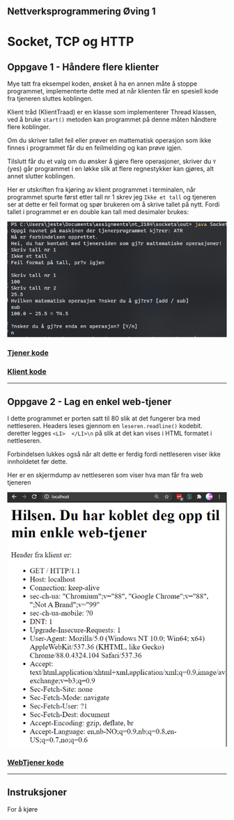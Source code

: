 ## Nettverksprogrammering Øving 1
# Socket, TCP og HTTP
 

## Oppgave 1 - Håndere flere klienter


Mye tatt fra eksempel koden, ønsket å ha en annen måte å stoppe programmet, implementerte dette med at når klienten får en spesiell kode fra tjeneren sluttes koblingen.

Klient tråd (KlientTraad) er en klasse som implementerer Thread klassen, ved å bruke `start()` metoden kan programmet på denne måten håndtere flere koblinger.

Om du skriver tallet feil eller prøver en mattematisk operasjon som ikke finnes i programmet får du en feilmelding og kan prøve igjen.

Tilslutt får du et valg om du ønsker å gjøre flere operasjoner, skriver du `Y` (yes) går programmet i en løkke slik at flere regnestykker kan gjøres, alt annet  slutter koblingen.

Her er utskriften fra kjøring av klient programmet i terminalen, når programmet spurte først etter tall nr 1 skrev jeg `Ikke et tall` og tjeneren ser at dette er feil format og spør brukeren om å skrive tallet på nytt. Fordi tallet i programmet er en double kan tall med desimaler brukes:

![](./matteProgram.png)


### [Tjener kode](./src/SocketTjener.java)
### [Klient kode](./src/SocketKlient.java)  


------

## Oppgave 2 - Lag en enkel web-tjener

I dette programmet er porten satt til 80 slik at det fungerer bra med nettleseren. Headers leses gjennom en `leseren.readline()` kodebit. deretter legges `<LI>  </LI>\n` på slik at det kan vises i HTML formatet i nettleseren.

Forbindelsen lukkes også når alt dette er ferdig fordi nettleseren viser ikke innholdetet før dette.

Her er en skjermdump av nettleseren som viser hva man får fra web tjeneren

![](./skjermdump.png)

### [WebTjener kode](./src/WebTjener.java)  

----

## Instruksjoner
For å kjøre 